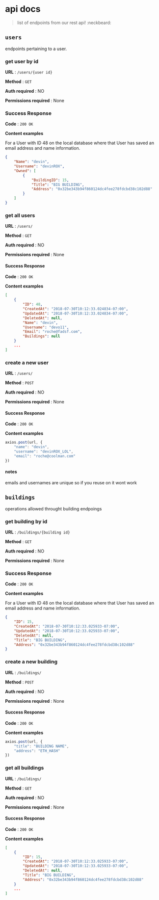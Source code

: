 # api docs

> list of endpoints from our rest api! :neckbeard:

## `users`

endpoints pertaining to a user.

### get user by id

**URL** : `/users/{user id}`

**Method** : `GET`

**Auth required** : NO

**Permissions required** : None

### Success Response

**Code** : `200 OK`

**Content examples**

For a User with ID 48 on the local database where that User has saved an
email address and name information.

```json
{
    "Name": "devin",
    "Username": "devinROX",
    "Owned": [
        {
            "BuildingID": 15,
            "Title": "BIG BUILDING",
            "Address": "0x32be343b94f860124dc4fee278fdcbd38c102d88"
        }
    ]
}
```

### get all users

**URL** : `/users/`

**Method** : `GET`

**Auth required** : NO

**Permissions required** : None

#### Success Response

**Code** : `200 OK`

**Content examples**

```json
[
    {
        "ID": 48,
        "CreatedAt": "2018-07-30T10:12:33.024834-07:00",
        "UpdatedAt": "2018-07-30T10:12:33.024834-07:00",
        "DeletedAt": null,
        "Name": "devin",
        "Username": "devo11",
        "Email": "roche@fadsf.com",
        "Buildings": null
    }
    ...
]
```

### create a new user

**URL** : `/users/`

**Method** : `POST`

**Auth required** : NO

**Permissions required** : None

#### Success Response

**Code** : `200 OK`

**Content examples**

```javascript
axios.post(url, {
    "name": "devin",
    "username": "devinROX_LOL",
    "email": "roche@coolman.com"
})
```

#### notes
emails and usernames are unique so if you reuse on it wont work

## `buildings`

operations allowed throught building endpoings

### get building by id

**URL** : `/buildings/{building id}`

**Method** : `GET`

**Auth required** : NO

**Permissions required** : None

### Success Response

**Code** : `200 OK`

**Content examples**

For a User with ID 48 on the local database where that User has saved an
email address and name information.

```json
{
    "ID": 15,
    "CreatedAt": "2018-07-30T10:12:33.025933-07:00",
    "UpdatedAt": "2018-07-30T10:12:33.025933-07:00",
    "DeletedAt": null,
    "Title": "BIG BUILDING",
    "Address": "0x32be343b94f860124dc4fee278fdcbd38c102d88"
}
```

### create a new building

**URL** : `/buildings/`

**Method** : `POST`

**Auth required** : NO

**Permissions required** : None

#### Success Response

**Code** : `200 OK`

**Content examples**

```javascript
axios.post(url, {
	"title": "BUILDING NAME",
	"address": "ETH_HASH"
})
```

### get all buildings

**URL** : `/buildings/`

**Method** : `GET`

**Auth required** : NO

**Permissions required** : None

#### Success Response

**Code** : `200 OK`

**Content examples**

```json
[
    {
        "ID": 15,
        "CreatedAt": "2018-07-30T10:12:33.025933-07:00",
        "UpdatedAt": "2018-07-30T10:12:33.025933-07:00",
        "DeletedAt": null,
        "Title": "BIG BUILDING",
        "Address": "0x32be343b94f860124dc4fee278fdcbd38c102d88"
    }
    ...
]
```